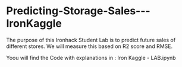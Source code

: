 # Predicting-Storage-Sales---IronKaggle

The purpose of this Ironhack Student Lab is to predict future sales of different stores. 
We will measure this based on R2 score and RMSE.

Yoou will find the Code with explanations in : Iron Kaggle - LAB.ipynb

